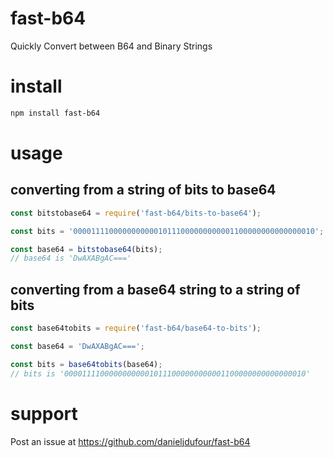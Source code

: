 # fast-b64
Quickly Convert between B64 and Binary Strings

# install
```bash
npm install fast-b64
```

# usage
## converting from a string of bits to base64
```javascript
const bitstobase64 = require('fast-b64/bits-to-base64');

const bits = '000011110000000000010111000000000001100000000000000010';

const base64 = bitstobase64(bits);
// base64 is 'DwAXABgAC==='
```

## converting from a base64 string to a string of bits
```javascript
const base64tobits = require('fast-b64/base64-to-bits');

const base64 = 'DwAXABgAC===';

const bits = base64tobits(base64);
// bits is '000011110000000000010111000000000001100000000000000010'
```

# support
Post an issue at https://github.com/danieljdufour/fast-b64